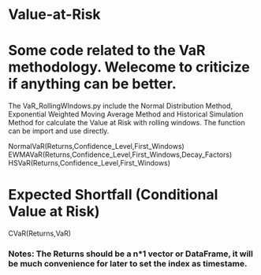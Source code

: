 # Value-at-Risk
# Some code related to the VaR methodology. Welecome to criticize if anything can be better.
The VaR_RollingWIndows.py include the Normal Distribution Method, Exponential Weighted Moving Average Method and Historical Simulation Method for calculate the Value at Risk with rolling windows.
The function can be import and use directly.

NormalVaR(Returns,Confidence_Level,First_Windows)\
EWMAVaR(Returns,Confidence_Level,First_Windows,Decay_Factors)\
HSVaR(Returns,Confidence_Level,First_Windows)
# Expected Shortfall (Conditional Value at Risk)
CVaR(Returns,VaR)
### Notes: The Returns should be a n*1 vector or DataFrame, it will be much convenience for later to set the index as timestame. 
